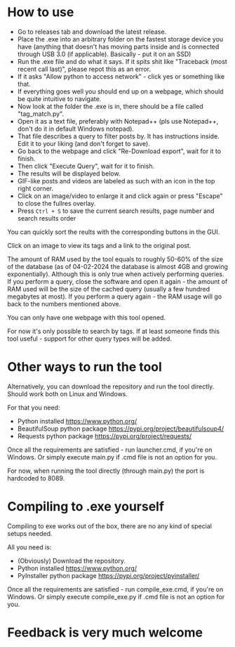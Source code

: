 # How to use
- Go to releases tab and download the latest release.
- Place the .exe into an arbitrary folder on the fastest storage device you have (anything that doesn't has moving parts inside and is connected through USB 3.0 (if applicable). Basically - put it on an SSD)
- Run the .exe file and do what it says. If it spits shit like "Traceback (most recent call last)", please repot this as an error.
- If it asks "Allow python to access network" - click yes or something like that.
- If everything goes well you should end up on a webpage, which should be quite intuitive to navigate.
- Now look at the folder the .exe is in, there should be a file called "tag_match.py".
- Open it as a text file, preferably with Notepad++ (pls use Notepad++, don't do it in default Windows notepad).
- That file describes a query to filter posts by. It has instructions inside. Edit it to your liking (and don't forget to save).
- Go back to the webpage and click "Re-Download export", wait for it to finish.
- Then click "Execute Query", wait for it to finish.
- The results will be displayed below.
- GIF-like posts and videos are labeled as such with an icon in the top right corner.
- Click on an image/video to enlarge it and click again or press "Escape" to close the fullres overlay.
- Press `Ctrl + S` to save the current search results, page number and search results order

You can quickly sort the reults with the corresponding buttons in the GUI.

Click on an image to view its tags and a link to the original post.

The amount of RAM used by the tool equals to roughly 50-60% of the size of the database
(as of 04-02-2024 the database is almost 4GB and growing exponentially).
Although this is only true when actively performing queries.
If you perform a query, close the software and open it again -
the amount of RAM used will be the size of the cached query (usually a few hundred megabytes at most).
If you perform a query again - the RAM usage will go back to the numbers mentioned above.

You can only have one webpage with this tool opened.

For now it's only possible to search by tags.
If at least someone finds this tool useful - support for other query types
will be added.

# Other ways to run the tool
Alternatively, you can download the repository and run the tool directly.
Should work both on Linux and Windows.

For that you need:
- Python installed https://www.python.org/
- BeautifulSoup python package https://pypi.org/project/beautifulsoup4/
- Requests python package https://pypi.org/project/requests/

Once all the requirements are satisfied - run launcher.cmd, if you're on Windows.
Or simply execute main.py if .cmd file is not an option for you.

For now, when running the tool directly (through main.py) the port is hardcoded to 8089.

# Compiling to .exe yourself
Compiling to exe works out of the box, there are no any kind of special setups needed.

All you need is:
- (Obviously) Download the repository.
- Python installed https://www.python.org/
- PyInstaller python package https://pypi.org/project/pyinstaller/

Once all the requirements are satisfied - run compile_exe.cmd, if you're on Windows.
Or simply execute compile_exe.py if .cmd file is not an option for you.

# Feedback is very much welcome
